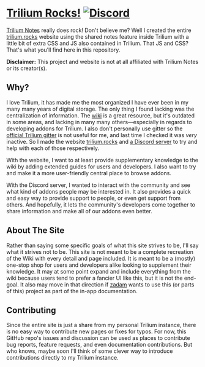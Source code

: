 # [Trilium Rocks!](https://trilium.rocks/) [![Discord](https://img.shields.io/discord/1155302051987849320?style=flat-square&logo=discord&logoColor=white&label=Discord&color=%235865F2)](https://discord.gg/eTaTXUgcBr)

[Trilium Notes](https://github.com/zadam/trilium) really does rock! Don't believe me? Well I created the entire [trilium.rocks](https://trilium.rocks) website using the shared notes feature inside Trilium with a little bit of extra CSS and JS also contained in Trilium. That JS and CSS? That's what you'll find here in this repository.

**Disclaimer:** This project and website is not at all affiliated with Trilium Notes or its creator(s).

## Why?

I love Trilium, it has made me the most organized I have ever been in my many many years of digital storage. The only thing I found lacking was the centralization of information. The [wiki](https://github.com/zadam/trilium/wiki) is a great resource, but it's outdated in some areas, and lacking in many many others—especially in regards to developing addons for Trilium. I also don't personally use gitter so the [official Trilium gitter](https://gitter.im/trilium-notes/Lobby) is not useful for me, and last time I checked it was _very_ inactive. So I made the website [trilium.rocks](https://trilium.rocks) and [a Discord server](https://discord.gg/eTaTXUgcBr) to try and help with each of those respectively.

With the website, I want to at least provide supplementary knowledge to the wiki by adding extended guides for users and developers. I also want to try and make it a more user-friendly central place to browse addons.

With the Discord server, I wanted to interact with the community and see what kind of addons people may be interested in. It also provides a quick and easy way to provide support to people, or even get support from others. And hopefully, it lets the community's developers come together to share information and make all of our addons even better.

## About The Site

Rather than saying some specific goals of what this site strives to be, I'll say what it strives not to be. This site is not meant to be a complete recreation of the Wiki with every detail and page included. It is meant to be a (mostly) one-stop shop for users and developers alike looking to supplement their knowledge. It may at some point expand and include everything from the wiki because users tend to prefer a fancier UI like this, but it is not the end-goal. It also may move in that direction if [zadam](https://github.com/zadam) wants to use this (or parts of this) project as part of the in-app documentation.

## Contributing

Since the entire site is just a share from my personal Trilium instance, there is no easy way to contribute new pages or fixes for typos. For now, this GitHub repo's issues and discussion can be used as places to contribute bug reports, feature requests, and even documentation contributions. But who knows, maybe soon I'll think of some clever way to introduce contributions directly to my Trilium instance.